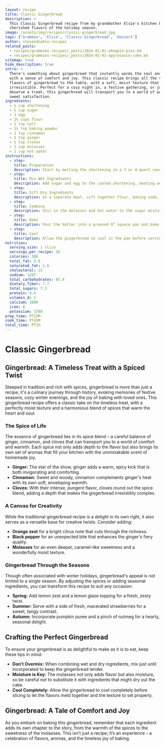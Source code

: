 ```yaml
---
layout: recipe
title: Classic Gingerbread
description: >
  This Classic Gingerbread recipe from my grandmother Elsie's kitchen brings to life the
  cherished flavors of the holiday season.
image: /assets/img/recipes/classic-gingerbread.jpg
tags: ['Grammie', 'Elsie', 'Classic Gingerbread', 'Dessert']
author: stevendnoble-recipes
related_posts:
  - recipes/grammies-recipes/_posts/2024-01-01-whoopie-pies.md
  - recipes/grammies-recipes/_posts/2024-01-01-applesauce-cake.md
sitemap: true
hide_description: true
intro: >
  There's something about gingerbread that instantly warms the soul and fills the home
  with a sense of comfort and joy. This classic recipe brings all the traditional
  flavors of gingerbread to the table, with a soft, moist texture that's simply
  irresistible. Perfect for a cozy night in, a festive gathering, or just because you
  deserve a treat, this gingerbread will transport you to a world of warm spices and
  sweet satisfaction.
ingredients:
  - ½ cup shortening
  - ½ cup sugar
  - 1 egg
  - 2½ cups flour
  - ½ tsp salt
  - 1½ tsp baking powder
  - 1 tsp cinnamon
  - 1 tsp ginger
  - ½ tsp cloves
  - 1 cup molasses
  - 1 cup hot water
instructions:
  - step:
    title: Preparation
    description: Start by melting the shortening in a 3 or 4-quart saucepan. Once melted, remove from heat and allow it to cool.
  - step:
    title: Mix Wet Ingredients
    description: Add sugar and egg to the cooled shortening, beating well to combine.
  - step:
    title: Sift Dry Ingredients
    description: In a separate bowl, sift together flour, baking soda, salt, and spices to ensure even distribution.
  - step:
    title: Combine
    description: Stir in the molasses and hot water to the sugar mixture, blending smoothly. Gradually fold in the dry ingredients until the mixture is well incorporated.
  - step:
    title: Bake
    description: Pour the batter into a greased 9” square pan and bake at 350°F for 30-45 minutes, or until a toothpick inserted into the center comes out clean.
  - step:
    title: Cool
    description: Allow the gingerbread to cool in the pan before serving to ensure it sets properly and retains its moist texture.
nutrition:
  serving_size: 1 slice
  servings_per_recipe: 16
  calories: 386
  total_fat: 5.6
  saturated_fat: 1.6
  cholesterol: 23
  sodium: 1267
  total_carbohydrates: 85.4
  dietary_fiber: 7.7
  total_sugars: 7.3
  protein: 8.6
  vitamin_d: 2
  calcium: 1606
  iron: 8
  potassium: 3788
prep_time: PT15M
cook_time: PT45M
total_time: PT1H
---
```


# Classic Gingerbread

## Gingerbread: A Timeless Treat with a Spiced Twist

Steeped in tradition and rich with spices, gingerbread is more than just a recipe; it's a culinary journey through history, evoking memories of festive seasons, cozy winter evenings, and the joy of baking with loved ones. This gingerbread recipe offers a classic take on the timeless treat, with a perfectly moist texture and a harmonious blend of spices that warm the heart and soul.

### The Spice of Life

The essence of gingerbread lies in its spice blend – a careful balance of ginger, cinnamon, and cloves that can transport you to a world of comfort and warmth. Each spice not only adds depth to the flavor but also brings its own set of aromas that fill your kitchen with the unmistakable scent of homemade joy.

* **Ginger:** The star of the show, ginger adds a warm, spicy kick that is both invigorating and comforting.
* **Cinnamon:** Sweet and woody, cinnamon complements ginger's heat with its own soft, enveloping warmth.
* **Cloves:** With their intense, pungent flavor, cloves round out the spice blend, adding a depth that makes the gingerbread irresistibly complex.

### A Canvas for Creativity

While the traditional gingerbread recipe is a delight in its own right, it also serves as a versatile base for creative twists. Consider adding:

* **Orange zest** for a bright citrus note that cuts through the richness.
* **Black pepper** for an unexpected bite that enhances the ginger's fiery quality.
* **Molasses** for an even deeper, caramel-like sweetness and a wonderfully moist texture.

### Gingerbread Through the Seasons
Though often associated with winter holidays, gingerbread's appeal is not limited to a single season. By adjusting the spices or adding seasonal ingredients, you can transform this recipe to suit any occasion:

* **Spring:** Add lemon zest and a lemon glaze topping for a fresh, zesty twist.
* **Summer:** Serve with a side of fresh, macerated strawberries for a sweet, tangy contrast.
* **Autumn:** Incorporate pumpkin puree and a pinch of nutmeg for a hearty, seasonal delight.

## Crafting the Perfect Gingerbread

To ensure your gingerbread is as delightful to make as it is to eat, keep these tips in mind:

* **Don’t Overmix:** When combining wet and dry ingredients, mix just until incorporated to keep the gingerbread tender.
* **Moisture is Key:** The molasses not only adds flavor but also moisture, so be careful not to substitute it with ingredients that might dry out the cake.
* **Cool Completely:** Allow the gingerbread to cool completely before slicing to let the flavors meld together and the texture to set properly.

## Gingerbread: A Tale of Comfort and Joy

As you embark on baking this gingerbread, remember that each ingredient adds its own chapter to the story, from the warmth of the spices to the sweetness of the molasses. This isn’t just a recipe; it’s an experience – a celebration of flavors, aromas, and the timeless joy of baking.
